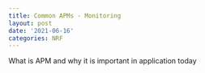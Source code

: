 ```yaml
---
title: Common APMs - Monitoring
layout: post
date: '2021-06-16'
categories: NRF
---
```


What is APM and why it is important in application today
